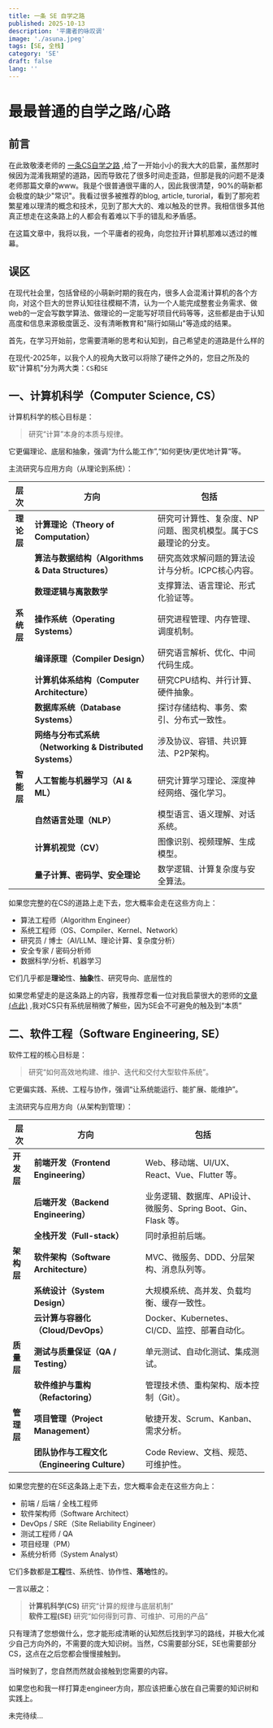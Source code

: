 ```yaml
---
title: 一条 SE 自学之路
published: 2025-10-13
description: '平庸者的咏叹调'
image: './asuna.jpeg'
tags: [SE, 全栈]
category: 'SE'
draft: false 
lang: ''
---
```


# 最最普通的自学之路/心路

## 前言

在此致敬湊老师的 [一条CS自学之路](https://asukaminato.notion.site/CS-4b9f59acd3a64bf8916f834d0c7f25ea#f4345eee71bc4f69bf6e3c307c448613) ,给了一开始小小的我大大的启蒙，虽然那时候因为混淆我期望的道路，因而导致花了很多时间走歪路，但那是我的问题不是湊老师那篇文章的www。我是个很普通很平庸的人，因此我很清楚，90%的萌新都会极度的缺少"常识"。我看过很多被推荐的blog, article, turorial，看到了那宛若繁星难以理清的概念和技术，见到了那大大的、难以触及的世界。我相信很多其他真正想走在这条路上的人都会有着难以下手的错乱和矛盾感。

在这篇文章中，我将以我，一个平庸者的视角，向您拉开计算机那难以透过的帷幕。

## 误区

在现代社会里，包括曾经的小萌新时期的我在内，很多人会混淆计算机的各个方向，对这个巨大的世界认知往往模糊不清，认为一个人能完成整套业务需求、做web的一定会写数学算法、做理论的一定能写好项目代码等等，这些都是由于认知高度和信息来源极度匮乏、没有清晰教育和"隔行如隔山"等造成的结果。

首先，在学习开始前，您需要清晰的思考和认知到，自己希望走的道路是什么样的

在现代-2025年，以我个人的视角大致可以将除了硬件之外的，您目之所及的软"计算机"分为两大类：`CS`和`SE`

## 一、计算机科学（Computer Science, CS）

计算机科学的核心目标是：

> 研究“计算”本身的本质与规律。

它更偏理论、底层和抽象，强调“为什么能工作”,“如何更快/更优地计算”等。

主流研究与应用方向（从理论到系统）：

|    层次    | 方向                                                     | 包括                                                         |
| :--------: | -------------------------------------------------------- | ------------------------------------------------------------ |
| **理论层** | **计算理论（Theory of Computation）**                    | 研究可计算性、复杂度、NP问题、图灵机模型。属于CS最理论的分支。 |
|            | **算法与数据结构（Algorithms & Data Structures）**       | 研究高效求解问题的算法设计与分析。ICPC核心内容。             |
|            | **数理逻辑与离散数学**                                   | 支撑算法、语言理论、形式化验证等。                           |
| **系统层** | **操作系统（Operating Systems）**                        | 研究进程管理、内存管理、调度机制。                           |
|            | **编译原理（Compiler Design）**                          | 研究语言解析、优化、中间代码生成。                           |
|            | **计算机体系结构（Computer Architecture）**              | 研究CPU结构、并行计算、硬件抽象。                            |
|            | **数据库系统（Database Systems）**                       | 探讨存储结构、事务、索引、分布式一致性。                     |
|            | **网络与分布式系统（Networking & Distributed Systems）** | 涉及协议、容错、共识算法、P2P架构。                          |
| **智能层** | **人工智能与机器学习（AI & ML）**                        | 研究计算学习理论、深度神经网络、强化学习。                   |
|            | **自然语言处理（NLP）**                                  | 模型语言、语义理解、对话系统。                               |
|            | **计算机视觉（CV）**                                     | 图像识别、视频理解、生成模型。                               |
|            | **量子计算、密码学、安全理论**                           | 数学逻辑、计算复杂度与安全算法。                             |

如果您完整的在CS的道路上走下去，您大概率会走在这些方向上：

- 算法工程师（Algorithm Engineer）
- 系统工程师（OS、Compiler、Kernel、Network）
- 研究员 / 博士（AI/LLM、理论计算、复杂度分析）
- 安全专家 / 密码分析师
- 数据科学/分析、机器学习

它们几乎都是**理论**性、**抽象**性、研究导向、底层性的

如果您希望走的是这条路上的内容，我推荐您看一位对我启蒙很大的恩师的[文章(点此)](https://asukaminato.notion.site/CS-4b9f59acd3a64bf8916f834d0c7f25ea#f4345eee71bc4f69bf6e3c307c448613) ,我对CS只有系统层稍微了解些，因为SE会不可避免的触及到“本质”

## 二、软件工程（Software Engineering, SE）

软件工程的核心目标是：

> 研究“如何高效地构建、维护、迭代和交付大型软件系统”。

它更偏实践、系统、工程与协作，强调“让系统能运行、能扩展、能维护”。

主流研究与应用方向（从架构到管理）：

| 层次       | 方向                                          | 包括                                                         |
| ---------- | --------------------------------------------- | ------------------------------------------------------------ |
| **开发层** | **前端开发（Frontend Engineering）**          | Web、移动端、UI/UX、React、Vue、Flutter 等。                 |
|            | **后端开发（Backend Engineering）**           | 业务逻辑、数据库、API设计、微服务、Spring Boot、Gin、Flask 等。 |
|            | **全栈开发（Full-stack）**                    | 同时承担前后端。                                             |
| **架构层** | **软件架构（Software Architecture）**         | MVC、微服务、DDD、分层架构、消息队列等。                     |
|            | **系统设计（System Design）**                 | 大规模系统、高并发、负载均衡、缓存一致性。                   |
|            | **云计算与容器化（Cloud/DevOps）**            | Docker、Kubernetes、CI/CD、监控、部署自动化。                |
| **质量层** | **测试与质量保证（QA / Testing）**            | 单元测试、自动化测试、集成测试。                             |
|            | **软件维护与重构（Refactoring）**             | 管理技术债、重构架构、版本控制（Git）。                      |
| **管理层** | **项目管理（Project Management）**            | 敏捷开发、Scrum、Kanban、需求分析。                          |
|            | **团队协作与工程文化（Engineering Culture）** | Code Review、文档、规范、可维护性。                          |

如果您完整的在SE这条路上走下去，您大概率会走在这些方向上：

- 前端 / 后端 / 全栈工程师
- 软件架构师（Software Architect）
- DevOps / SRE（Site Reliability Engineer）
- 测试工程师 / QA
- 项目经理（PM）
- 系统分析师（System Analyst）

它们多数都是**工程**性、系统性、协作性、**落地**性的。

一言以蔽之：

> **计算机科学(CS)** 研究“计算的规律与底层机制”<br>
>  **软件工程(SE)** 研究“如何得到可靠、可维护、可用的产品”

只有理清了您想做什么，您才能形成清晰的认知然后找到学习的路线，并极大化减少自己方向外的，不需要的庞大知识树。当然，CS需要部分SE，SE也需要部分CS，这点在之后您都会慢慢接触到。

当时候到了，您自然而然就会接触到您需要的内容。

如果您也和我一样打算走engineer方向，那应该把重心放在自己需要的知识树和实践上。

未完待续...